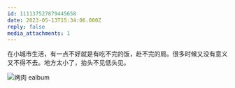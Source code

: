 ```yaml
---
id: 111137527879445658
date: 2023-05-13T15:34:06.000Z
reply: false
media_attachments: 1
---
```


在小城市生活，有一点不好就是有吃不完的饭，赴不完的局。很多时候又没有意义又不得不去。地方太小了，抬头不见低头见。

![烤肉
ealbum](https://files.e5n.cc/media_attachments/files/111/219/384/555/338/354/original/d8ec998ef0bcdf28.webp)
